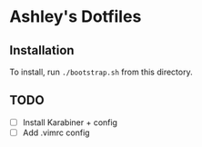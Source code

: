 # Ashley's Dotfiles

## Installation

To install, run `./bootstrap.sh` from this directory.

## TODO

- [ ] Install Karabiner + config
- [ ] Add .vimrc config
